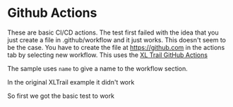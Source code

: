 # Github Actions

These are basic CI/CD actions. The test first failed with the idea that you just
create a file in .github/workflow and it just works. This doesn't seem to be the
case. You have to create the file at https://github.com in the actions tab by
selecting new workflow. This uses the [XL Trail GitHub
Actions](https://www.xltrail.com/blog/how-to-manage-and-release-excel-files-on-github-part2) 

The sample uses `name` to give a name to the workflow section.


In the original XLTrail example it didn't work

So first we got the basic test to work 

